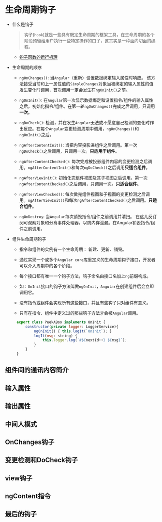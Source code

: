 # 生命周期钩子
- 什么是钩子
  > 钩子(`hook`)就是一些具有既定生命周期的框架工具，在生命周期的各个阶段预留给用户执行一些特定操作的口子，这其实是一种面向切面的编程。

  + [钩子函数的运行机理](https://juejin.im/post/5a1b5324f265da43305e2dfa)

- 生命周期的顺序
  +  `ngOnChanges()`: 当`Angular`（重新）设置数据绑定输入属性时响应。 该方法接受当前和上一属性值的`SimpleChanges`对象当被绑定的输入属性的值发生变化时调用，首次调用一定会发生在`ngOnInit()`之前。 

  +  `ngOnInit()`: 在`Angular`第一次显示数据绑定和设置指令/组件的输入属性之后，初始化指令/组件。在第一轮`ngOnChanges()`完成之后调用，只调用**一次**。 

  +  `ngDoCheck()`: 检测，并在发生`Angular`无法或不愿意自己检测的变化时作出反应。在每个`Angular`变更检测周期中调用，`ngOnChanges()`和`ngOnInit()`之后。 

  +  `ngAfterContentInit()`: 当把内容投影进组件之后调用。第一次`ngDoCheck()`之后调用，只调用一次。**只适用于组件**。 

  +  `ngAfterContentChecked()`: 每次完成被投影组件内容的变更检测之后调用。`ngAfterContentInit()`和每次`ngDoCheck()`之后调用**只适合组件**。 

  +  `ngAfterViewInit()`: 初始化完组件视图及其子视图之后调用。第一次`ngAfterContentChecked()`之后调用，只调用一次。**只适合组件**。 

  +  `ngAfterViewChecked()`: 每次做完组件视图和子视图的变更检测之后调用。`ngAfterViewInit()`和每次`ngAfterContentChecked()`之后调用。**只适合组件**。 

  +  `ngOnDestroy`: 当`Angular`每次销毁指令/组件之前调用并清扫。 在这儿反订阅可观察对象和分离事件处理器，以防内存泄漏。在Angular销毁指令/组件之前调用。 


- 组件生命周期钩子
  + 指令和组件的实例有一个生命周期： 新建、更新、销毁。

  + 通过实现一个或多个`Angular core`库里定义的生命周期钩子接口，开发者可以介入周期中的各个阶段。

  + 每个接口都有唯一一个钩子方法，钩子命名由接口名加上`ng`前缀构成。

  + 如：`OnInit`接口的钩子方法叫做`ngOnInit`，`Angular`在创建组件后会立即调用它。

  + 没有指令或组件会实现所有这些接口，并且有些钩子只对组件有意义。

  + 只有在指令、组件中定义过的那些钩子方法才会被`Angular`调用。


  ```js
  	export class PeekABoo implements OnInit {
  		constructor(private logger: LoggerService){
  			ngOnInit() { this.logIt(`OnInit`); }
  			logIt(msg: string) {
  				this.logger.log(`#${nextId++} ${msg}`);
  			}
  		}
  	}
  ```

## 组件间的通讯内容简介

  

## 输入属性

## 输出属性

## 中间人模式

## OnChanges钩子

## 变更检测和DoCheck钩子

## view钩子

## ngContent指令

## 最后的钩子